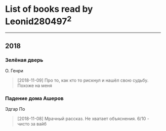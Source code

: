 # List of books read by Leonid280497<sup>2</sup>
---

## 2018

### Зелёная дверь
О. Генри
> [2018-11-09] Про то, как кто то рискнул и нашёл свою судьбу. Похоже на меня


### Падение дома Ашеров
Эдгар По
> [2018-11-08] Мрачный рассказ. Не хватает объяснения. 6/10 - чисто за вайб



